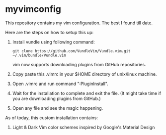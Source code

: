 # myvimconfig

This repository contains my vim configuration. The best I found till date.



Here are the steps on how to setup this up:


1. Install vundle using following command:

   ```git clone https://github.com/VundleVim/Vundle.vim.git ~/.vim/bundle/Vundle.vim```

   vim now supports downloading plugins from GitHub repositories.

2. Copy paste this .vimrc in your $HOME directory of unix/linux machine.

3. Open .vimrc and run command ":PluginInstall".

4. Wait for the installation to complete and exit the file. (It might take time if you are downloading plugins from GitHub.)

5. Open any file and see the magic happening.




As of today, this custom installation contains:


1. Light & Dark Vim color schemes inspired by Google's Material Design

